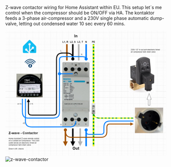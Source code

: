 Z-wave contactor wiring for Home Assistant within EU.
This setup let´s me control when the compressor should be ON/OFF via HA.
The kontaktor feeds a 3-phase air-compressor 
and a 230V single phase automatic dump-valve, letting out condensed water 10 sec every 60 mins.

![z-wave-contactor](z-wave-contactor_wiring.drawio.png)
![z-wave-contactor](wiring_pic.jpg)
